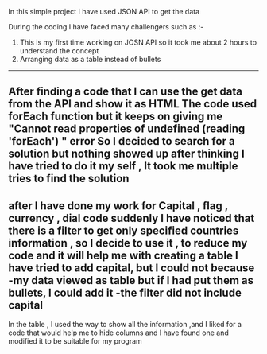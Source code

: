 In this simple project I have used JSON API to get the data 

During the coding I have faced many challengers such as :- 
1) This is my first time working on JOSN API so it took me about 2 hours to understand the concept
2) Arranging data as a table instead of bullets
---------------------------------------------------------------------
After finding a code that I can use the get data from the API and show it as HTML 
The code used forEach function but it keeps on giving me 
"Cannot read properties of undefined (reading 'forEach') " 
error
So I decided to search for a solution but nothing showed up 
after thinking I have tried to do it my self , It took me multiple tries to find the solution
---------------------------------------------------------------------
after I have done my work for Capital , flag , currency , dial code  suddenly I have noticed that there is a filter to get only specified countries information , so I decide to use it , to reduce my code and it will help me with creating a table 
I have tried to add capital, but I could not because 
-my data viewed as table but if I had put them as bullets, I could add it
-the filter did not include capital
---------------------------------------------------------------------
In the table , I used the way to show all the information ,and I liked for a code that would help me to hide columns and I have found one and modified it to be suitable for my program
